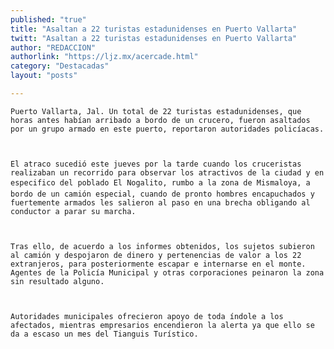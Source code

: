 ```yaml
---
published: "true"
title: "Asaltan a 22 turistas estadunidenses en Puerto Vallarta"
twitt: "Asaltan a 22 turistas estadunidenses en Puerto Vallarta"
author: "REDACCION"
authorlink: "https://ljz.mx/acercade.html"
category: "Destacadas"
layout: "posts"

---
```



  
    Puerto Vallarta, Jal. Un total de 22 turistas estadunidenses, que horas antes habían arribado a bordo de un crucero, fueron asaltados por un grupo armado en este puerto, reportaron autoridades policíacas.
  
  
  
    El atraco sucedió este jueves por la tarde cuando los cruceristas realizaban un recorrido para observar los atractivos de la ciudad y en especifico del poblado El Nogalito, rumbo a la zona de Mismaloya, a bordo de un camión especial, cuando de pronto hombres encapuchados y fuertemente armados les salieron al paso en una brecha obligando al conductor a parar su marcha.
  
  
  
    Tras ello, de acuerdo a los informes obtenidos, los sujetos subieron al camión y despojaron de dinero y pertenencias de valor a los 22 extranjeros, para posteriormente escapar e internarse en el monte. Agentes de la Policía Municipal y otras corporaciones peinaron la zona sin resultado alguno.
  
  
  
    Autoridades municipales ofrecieron apoyo de toda índole a los afectados, mientras empresarios encendieron la alerta ya que ello se da a escaso un mes del Tianguis Turístico.
  


